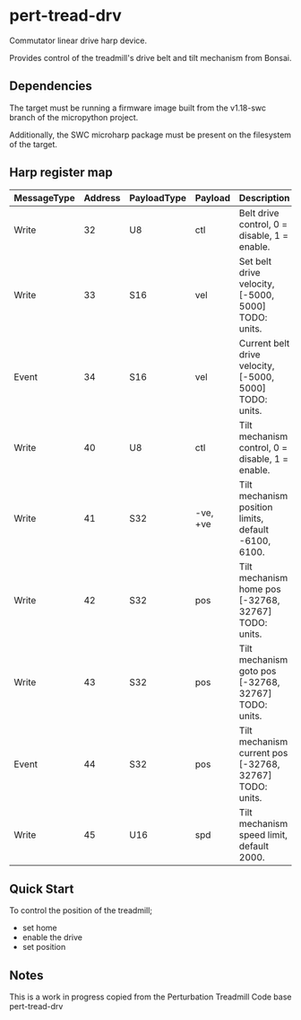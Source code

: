 # pert-tread-drv
Commutator linear drive harp device.

Provides control of the treadmill's drive belt and tilt mechanism from Bonsai.

## Dependencies
The target must be running a firmware image built from the v1.18-swc branch of the micropython project.

Additionally, the SWC microharp package must be present on the filesystem of the target.

## Harp register map
| MessageType | Address | PayloadType | Payload | Description |
| --- | --- | --- | --- | --- |
| Write | 32 | U8 | ctl | Belt drive control, 0 = disable, 1 = enable. |
| Write | 33 | S16 | vel | Set belt drive velocity, [-5000, 5000] TODO: units. |
| Event | 34 | S16 | vel | Current belt drive velocity, [-5000, 5000] TODO: units. |
| Write | 40 | U8 | ctl | Tilt mechanism control, 0 = disable, 1 = enable. |
| Write | 41 | S32 | -ve, +ve | Tilt mechanism position limits, default -6100, 6100. |
| Write | 42 | S32 | pos | Tilt mechanism home pos [-32768, 32767] TODO: units. |
| Write | 43 | S32 | pos | Tilt mechanism goto pos [-32768, 32767] TODO: units. |
| Event | 44 | S32 | pos | Tilt mechanism current pos [-32768, 32767] TODO: units. |
| Write | 45 | U16 | spd | Tilt mechanism speed limit, default 2000. |

## Quick Start
To control the position of the treadmill;
- set home
- enable the drive
- set position

## Notes
This is a work in progress copied from the Perturbation Treadmill Code base pert-tread-drv
